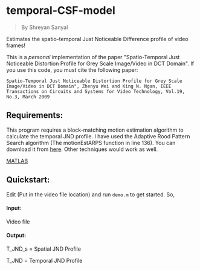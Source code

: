 # temporal-CSF-model
>By Shreyan Sanyal

Estimates the spatio-temporal Just Noticeable Difference profile of video frames!

This is a *personal* implementation of the paper "Spatio-Temporal Just Noticeable Distortion Profile for Grey Scale Image/Video in DCT Domain". If you use this code, you must cite the following paper:

` Spatio-Temporal Just Noticeable Distortion Profile for Grey Scale Image/Video in DCT Domain", Zhenyu Wei and King N. Ngan, IEEE Transactions on Circuits and Systems for Video Technology, Vol.19, No.3, March 2009 `


## Requirements:
This program requires a block-matching motion estimation algorithm to calculate the temporal JND profile. I have used the Adaptive Rood Pattern Search algorithm (The motionEstARPS function in line 136). You can download it from [here]( https://in.mathworks.com/matlabcentral/fileexchange/8761-block-matching-algorithms-for-motion-estimation ).
Other techniques would work as well. 

[MATLAB](https://in.mathworks.com/products.html)


## Quickstart:

Edit (Put in the video file location) and run `demo.m` to get started.
So,
#### Input: 
Video file

#### Output: 
T_JND_s =  Spatial JND Profile

T_JND = Temporal JND Profile
